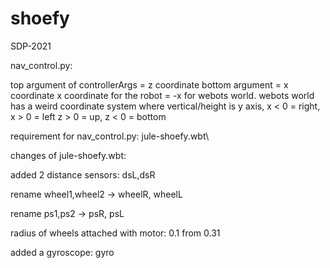 # shoefy
SDP-2021

nav_control.py:

top argument of controllerArgs = z coordinate
bottom argument = x coordinate
x coordinate for the robot = -x for webots world.
webots world has a weird coordinate system where vertical/height is y axis,
x < 0 = right, x > 0 = left
z > 0 = up, z < 0 = bottom

requirement for nav_control.py:
jule-shoefy.wbt\

changes of jule-shoefy.wbt:

added 2 distance sensors: dsL,dsR

rename wheel1,wheel2 -> wheelR, wheelL

rename ps1,ps2 -> psR, psL

radius of wheels attached with motor: 0.1 from 0.31

added a gyroscope: gyro
